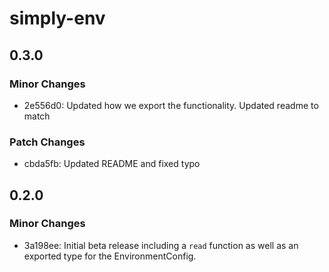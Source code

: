 # simply-env

## 0.3.0

### Minor Changes

- 2e556d0: Updated how we export the functionality. Updated readme to match

### Patch Changes

- cbda5fb: Updated README and fixed typo

## 0.2.0

### Minor Changes

- 3a198ee: Initial beta release including a `read` function as well as an exported type for the EnvironmentConfig.
